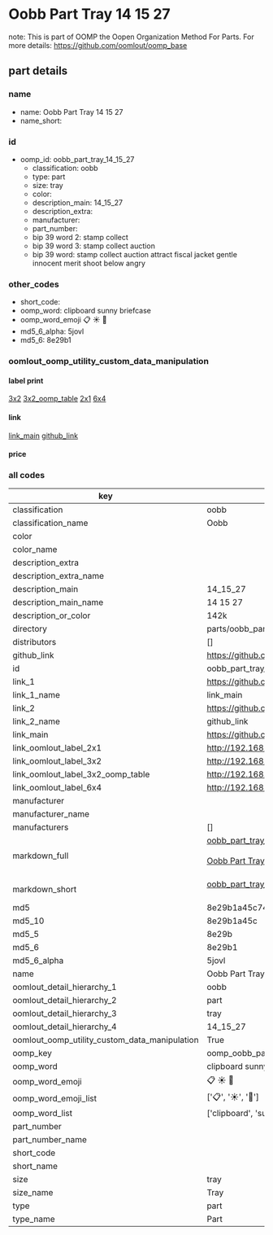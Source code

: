 # Oobb Part Tray 14 15 27  

note: This is part of OOMP the Oopen Organization Method For Parts. For more details: https://github.com/oomlout/oomp_base

##  part details





### name
* name: Oobb Part Tray 14 15 27
* name_short: 
### id
* oomp_id: oobb_part_tray_14_15_27
  * classification: oobb
  * type: part
  * size: tray
  * color: 
  * description_main: 14_15_27
  * description_extra: 
  * manufacturer: 
  * part_number: 
  * bip 39 word 2: stamp collect
  * bip 39 word 3: stamp collect auction
  * bip 39 word: stamp collect auction attract fiscal jacket gentle innocent merit shoot below angry

### other_codes
* short_code: 
* oomp_word: clipboard sunny briefcase
* oomp_word_emoji :clipboard: :sunny: :briefcase:
* md5_6_alpha: 5jovl
* md5_6: 8e29b1






### oomlout_oomp_utility_custom_data_manipulation
#### label print
[3x2](http://192.168.1.245:1112/?label=oomp%205jovl)
[3x2_oomp_table](http://192.168.1.107:1112/?label=oomp%205jovl)
[2x1](http://192.168.1.242:1112/?label=oomp%205jovl)
[6x4](http://192.168.1.55:1112/?label=oomp%205jovl)    

#### link

[link_main](https://github.com/oomlout/oomlout_oomp_current_version_messy/tree/main/parts/oobb_part_tray_14_15_27) [github_link](https://github.com/oomlout/oomlout_oomp_part_src/tree/main/parts/oobb_part_tray_14_15_27)                             

#### price







### all codes 
| key | value |  
| --- | --- |  
| classification | oobb |  
| classification_name | Oobb |  
| color |  |  
| color_name |  |  
| description_extra |  |  
| description_extra_name |  |  
| description_main | 14_15_27 |  
| description_main_name | 14 15 27 |  
| description_or_color | 142k |  
| directory | parts/oobb_part_tray_14_15_27 |  
| distributors | [] |  
| github_link | https://github.com/oomlout/oomlout_oomp_part_src/tree/main/parts/oobb_part_tray_14_15_27 |  
| id | oobb_part_tray_14_15_27 |  
| link_1 | https://github.com/oomlout/oomlout_oomp_current_version_messy/tree/main/parts/oobb_part_tray_14_15_27 |  
| link_1_name | link_main |  
| link_2 | https://github.com/oomlout/oomlout_oomp_part_src/tree/main/parts/oobb_part_tray_14_15_27 |  
| link_2_name | github_link |  
| link_main | https://github.com/oomlout/oomlout_oomp_current_version_messy/tree/main/parts/oobb_part_tray_14_15_27 |  
| link_oomlout_label_2x1 | http://192.168.1.242:1112/?label=oomp%205jovl |  
| link_oomlout_label_3x2 | http://192.168.1.245:1112/?label=oomp%205jovl |  
| link_oomlout_label_3x2_oomp_table | http://192.168.1.107:1112/?label=oomp%205jovl |  
| link_oomlout_label_6x4 | http://192.168.1.55:1112/?label=oomp%205jovl |  
| manufacturer |  |  
| manufacturer_name |  |  
| manufacturers | [] |  
| markdown_full | [oobb_part_tray_14_15_27](https://github.com/oomlout/oomlout_oomp_current_version_messy/tree/main/parts/oobb_part_tray_14_15_27)<br>[](https://github.com/oomlout/oomlout_oomp_current_version_messy/tree/main/parts/oobb_part_tray_14_15_27)<br>[Oobb Part Tray 14 15 27](https://github.com/oomlout/oomlout_oomp_current_version_messy/tree/main/parts/oobb_part_tray_14_15_27)<br><br> |  
| markdown_short | [oobb_part_tray_14_15_27](https://github.com/oomlout/oomlout_oomp_current_version_messy/tree/main/parts/oobb_part_tray_14_15_27)<br><br> |  
| md5 | 8e29b1a45c748c25dc2bc0ec1dcb66a3 |  
| md5_10 | 8e29b1a45c |  
| md5_5 | 8e29b |  
| md5_6 | 8e29b1 |  
| md5_6_alpha | 5jovl |  
| name | Oobb Part Tray 14 15 27 |  
| oomlout_detail_hierarchy_1 | oobb |  
| oomlout_detail_hierarchy_2 | part |  
| oomlout_detail_hierarchy_3 | tray |  
| oomlout_detail_hierarchy_4 | 14_15_27 |  
| oomlout_oomp_utility_custom_data_manipulation | True |  
| oomp_key | oomp_oobb_part_tray_14_15_27 |  
| oomp_word | clipboard sunny briefcase |  
| oomp_word_emoji | :clipboard: :sunny: :briefcase: |  
| oomp_word_emoji_list | [':clipboard:', ':sunny:', ':briefcase:'] |  
| oomp_word_list | ['clipboard', 'sunny', 'briefcase'] |  
| part_number |  |  
| part_number_name |  |  
| short_code |  |  
| short_name |  |  
| size | tray |  
| size_name | Tray |  
| type | part |  
| type_name | Part |  

